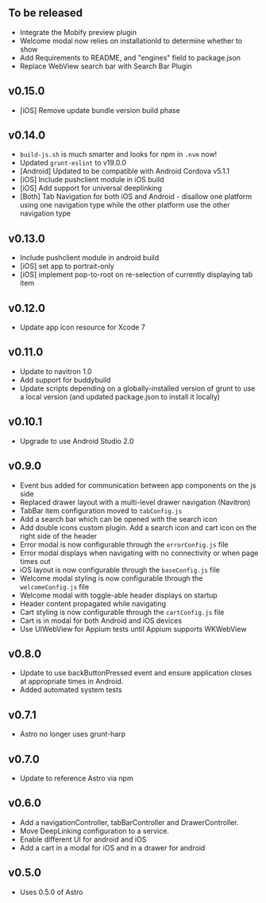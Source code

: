 ## To be released
- Integrate the Mobify preview plugin
- Welcome modal now relies on installationId to determine whether to show
- Add Requirements to README, and "engines" field to package.json
- Replace WebView search bar with Search Bar Plugin

## v0.15.0
- [iOS] Remove update bundle version build phase

## v0.14.0
- `build-js.sh` is much smarter and looks for npm in `.nvm` now!
- Updated `grunt-eslint` to v19.0.0
- [Android] Updated to be compatible with Android Cordova v5.1.1
- [iOS] Include pushclient module in iOS build
- [iOS] Add support for universal deeplinking
- [Both] Tab Navigation for both iOS and Android - disallow one platform using one navigation type while the other platform use the other navigation type

## v0.13.0
- Include pushclient module in android build
- [iOS] set app to portrait-only
- [iOS] implement pop-to-root on re-selection of currently displaying tab item

## v0.12.0
- Update app icon resource for Xcode 7

## v0.11.0
- Update to navitron 1.0
- Add support for buddybuild
- Update scripts depending on a globally-installed version of grunt to use a local version (and updated package.json to install it locally)

## v0.10.1
- Upgrade to use Android Studio 2.0

## v0.9.0
- Event bus added for communication between app components on the js side
- Replaced drawer layout with a multi-level drawer navigation (Navitron)
- TabBar item configuration moved to `tabConfig.js`
- Add a search bar which can be opened with the search icon
- Add double icons custom plugin. Add a search icon and cart icon on the right side of the header
- Error modal is now configurable through the `errorConfig.js` file
- Error modal displays when navigating with no connectivity or when page times out
- iOS layout is now configurable through the `baseConfig.js` file
- Welcome modal styling is now configurable through the `welcomeConfig.js` file
- Welcome modal with toggle-able header displays on startup
- Header content propagated while navigating
- Cart styling is now configurable through the `cartConfig.js` file
- Cart is in modal for both Android and iOS devices
- Use UIWebView for Appium tests until Appium supports WKWebView

## v0.8.0
- Update to use backButtonPressed event and ensure application closes at appropriate times in Android.
- Added automated system tests

## v0.7.1
- Astro no longer uses grunt-harp

## v0.7.0
- Update to reference Astro via npm

## v0.6.0
- Add a navigationController, tabBarController and DrawerController.
- Move DeepLinking configuration to a service.
- Enable different UI for android and iOS
- Add a cart in a modal for iOS and in a drawer for android

## v0.5.0
- Uses 0.5.0 of Astro
